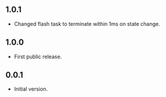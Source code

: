 <!-- PWM_LED -->


## 1.0.1

* Changed flash task to terminate within 1ms on state change.

## 1.0.0

* First public release.

## 0.0.1

* Initial version.